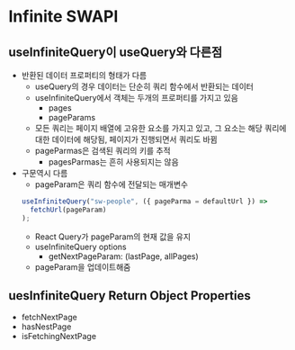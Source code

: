 # Infinite SWAPI

## useInfiniteQuery이 useQuery와 다른점

- 반환된 데이터 프로퍼티의 형태가 다름
  - useQuery의 경우 데이터는 단순히 쿼리 함수에서 반환되는 데이터
  - useInfiniteQuery에서 객체는 두개의 프로퍼티를 가지고 있음
    - pages
    - pageParams
  - 모든 쿼리는 페이지 배열에 고유한 요소를 가지고 있고, 그 요소는 해당 쿼리에 대한 데이터에 해당됨, 페이지가 진행되면서 쿼리도 바뀜
  - pageParmas은 검색된 쿼리의 키를 추적
    - pagesParmas는 흔히 사용되지는 않음
- 구문역시 다름
  - pageParam은 쿼리 함수에 전달되는 매개변수
  ```js
  useInfiniteQuery("sw-people", ({ pageParma = defaultUrl }) =>
    fetchUrl(pageParam)
  );
  ```
  - React Query가 pageParam의 현재 값을 유지
  - useInfiniteQuery options
    - getNextPageParam: (lastPage, allPages)
  - pageParam을 업데이트해줌

## uesInfiniteQuery Return Object Properties

- fetchNextPage
- hasNestPage
- isFetchingNextPage
